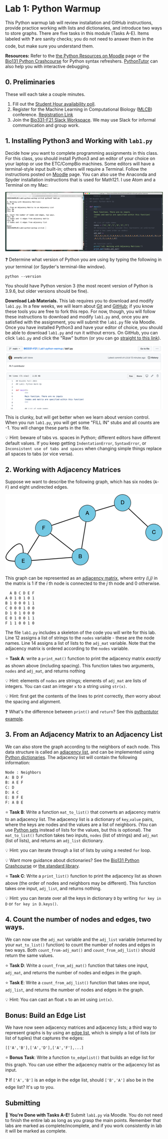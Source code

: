 # Lab 1: Python Warmup

This Python warmup lab will review installation and GitHub instructions, provide practice working with lists and dictionaries, and introduce two ways to store graphs.  There are five tasks in this module (Tasks A-E).  Items labeled with :question: are sanity checks; you do not need to answer them in the code, but make sure you understand them.

**Resources:** Refer to the [the Python Resources on Moodle](https://moodle.reed.edu/mod/page/view.php?id=186831) page or the [Bio131 Python Crashcourse](https://annaritz.github.io/python-crashcourse/) for Python syntax refreshers.  [PythonTutor]() can also help you with interactive debugging.

## 0. Preliminaries

These will each take a couple minutes.

1. Fill out the [Student Hour availability poll](https://forms.gle/Vc2PK4unfTfE6zVV6).
2. Register for the Machine Learning in Computational Biology ([MLCB](https://sites.google.com/cs.washington.edu/mlcb2021/)) conference. [Registration Link](https://docs.google.com/forms/d/e/1FAIpQLSff3u2lhVP5L0DLWQyJe3BNTZg1RrI_rwSKYkehlJW5OOGhPg/viewform?usp=sf_link)
3. Join the [Bio331-F21 Slack Workspace](https://join.slack.com/t/slack-bws9345/shared_invite/zt-uuqtz2cn-sB4r614qbwWw5QA3EGgnLQ). We may use Slack for informal communication and group work.


## 1. Installing Python3 and Working with `lab1.py`

Decide how you want to complete programming assignments in this class. For this class, you should install Python3 and an editor of your choice on your laptop or use the ETC/CompBio machines. Some editors will have a terminal-style input built-in; others will require a Terminal. Follow the instructions posted on [Moodle](https://moodle.reed.edu/mod/page/view.php?id=186831) page.  You can also use the Anaconda and Spyder installation instructions that is used for Math121. I use Atom and a Terminal on my Mac:

![terminal-setup](figs/anna-setup.png)

:question: Determine what version of Python you are using by typing the following in your terminal (or Spyder's terminal-like window).  
```
python --version
```
You should have Python version 3 (the most recent version of Python is 3.9.6, but older versions should be fine).

**Download Lab Materials.** This lab requires you to download and modify `lab1.py`.  In a few weeks, we will learn about [Git](https://git-scm.com/) and [GitHub](https://github.com/); if you know these tools you are free to fork this repo.  For now, though, you will follow these instructions to download and modify `lab1.py` and, once you are satisfied with the assignment, you will submit the `lab1.py` file via Moodle.  Once you have installed Python3 and have your editor of choice, you should be able to download `lab1.py` and run it without errors.  On GitHub, you can click `lab1.py` and click the "Raw" button (or you can go [straight to this link](https://raw.githubusercontent.com/Reed-CompBio/BIO331-F21/main/Lab1-python-warmup/lab1.py)).

![code-download](figs/code-download.png)

This is clunky, but will get better when we learn about version control. When you run `lab1.py`, you will get some "FILL IN" stubs and all counts are -1.  You will change these parts in the file.

:bulb: Hint: beware of tabs vs. spaces in Python; different editors have different default values. If you keep getting `IndentationError`, `SyntaxError`, or `Inconsistent use of tabs and spaces` when changing simple things replace all spaces to tabs (or vice versa).

## 2. Working with Adjacency Matrices

Suppose we want to describe the following graph, which has six nodes (`A`-`F`) and eight undirected edges.

![example graph](figs/example-graph.png)

This graph can be represented as an [adjacency matrix](https://mathworld.wolfram.com/AdjacencyMatrix.html), where entry _(i,j)_ in the matrix is 1 if the _i_ th node is connected to the _j_ th node and 0 otherwise.

```
  A B C D E F
A 0 1 0 1 0 1
B 1 0 0 0 1 1
C 0 0 0 1 0 0
D 1 0 1 0 0 0
E 0 1 0 0 1 1
F 1 1 0 0 1 0
```

The file `lab1.py` includes a skeleton of the code you will write for this lab.  Line 12 assigns a list of strings to the `nodes` variable - these are the node names.  Line 14 assigns a list of lists to the `adj_mat` variable.  Note that the adjacency matrix is ordered according to the `nodes` variable.

:star: **Task A**: write a `print_mat()` function to print the adjacency matrix _exactly_ as shown above (including spacing).  This function takes two arguments, `nodes` and `adj_mat`, and returns nothing

:bulb: Hint: elements of `nodes` are strings; elements of `adj_mat` are lists of integers. You can cast an integer `x` to a string using `str(x)`.

:bulb: Hint: first get the contents of the lines to print correctly, _then_ worry about the spacing and alignment.

:question: What's the difference between `print()` and `return`? See this [pythontutor example](http://pythontutor.com/visualize.html#code=%23%20example%20from%20https%3A//www.reddit.com/r/learnpython/comments/8k7h3z/print_vs_return/%0A%0A%23%20define%20two%20functions%3A%20one%20prints%205%20and%20one%20returns%205.%0Adef%20print_5%28%29%3A%0A%20%20%20%20print%285%29%0A%20%20%20%20%0Adef%20return_5%28%29%3A%0A%20%20%20%20return%205%0A%0Ar1%20%3D%20print_5%28%29%0Aprint%28'print_5%28%29%20returns',r1%29%0A%0Ar2%20%3D%20return_5%28%29%0Aprint%28'return_5%28%29%20returns',r2%29%0A%0Aprint%28'%22print%28%29%22%20is%20a%20function,%20but%20%22return%22%20returns%20the%20value.'%29&cumulative=false&curInstr=0&heapPrimitives=nevernest&mode=display&origin=opt-frontend.js&py=3&rawInputLstJSON=%5B%5D&textReferences=false).

## 3. From an Adjacency Matrix to an Adjacency List

We can also store the graph according to the neighbors of each node.  This data structure is called an [adjacency list](https://en.wikipedia.org/wiki/Adjacency_list), and can be implemented using [Python dictionaries](https://docs.python.org/3/library/stdtypes.html#mapping-types-dict). The adjacency list will contain the following information:

```
Node : Neighbors
A: B D F
B: A E F
C: D
D: A C
E: B F E
F: A B E
```

:star: **Task B**: Write a function `mat_to_list()` that converts an adjacency matrix to an adjacency list. The adjacency list is a dictionary of `key`,`value` pairs, where the keys are nodes and the values are a list of neighbors. (You can use [Python sets](https://docs.python.org/3/tutorial/datastructures.html#sets) instead of lists for the values, but this is optional).  The `mat_to_list()` function takes two inputs, `nodes` (list of strings) and `adj_mat` (list of lists), and returns an `adj_list` dictionary.

:bulb: Hint: you can iterate through a list of lists by using a nested `for` loop.

:bulb: Want more guidance about dictionaries?  See the [Bio131 Python Crashcourse](https://annaritz.github.io/python-crashcourse/) or [the standard library](https://docs.python.org/3/library/stdtypes.html#mapping-types-dict).

:star: **Task C**: Write a `print_list()` function to print the adjacency list as shown above (the order of nodes and neighbors may be different). This function takes one input, `adj_list`, and returns nothing.

:bulb: Hint: you can iterate over all the keys in dictionary `D` by writing `for key in D` or `for key in D.keys()`.

## 4. Count the number of nodes and edges, two ways.

We can now use the `adj_mat` variable and the `adj_list` variable (returned by your `mat_to_list()` function) to count the number of nodes and edges in two ways.  Both `count_from-adj_mat()` and `count_from_adj_list()` should return the same values.  

:star: **Task D**: Write a `count_from_adj_mat()` function that takes one input, `adj_mat`, and returns the number of nodes and edges in the graph.

:star: **Task E**: Write a `count_from_adj_list()` function that takes one input, `adj_list`, and returns the number of nodes and edges in the graph.

:bulb: Hint: You can cast an float `x` to an int using `int(x)`.

## Bonus: Build an Edge List

We have now seen adjacency matrices and adjacency lists; a third way to represent graphs is by using an [edge list](https://en.wikipedia.org/wiki/Edge_list), which is simply a list of lists (or list of tuples) that captures the edges:

```
[['A','B'],['A','D'],['A','F'],...]
```
:star: **Bonus Task**: Write a function `to_edgelist()` that builds an edge list for this graph. You can use either the adjacency matrix or the adjacency list as input.

:question: If `['A','B']` is an edge in the edge list, should `['B','A']` also be in the edge list?  It's up to you.

## Submitting

:star2: **You're Done with Tasks A-E!** Submit `lab1.py` via Moodle.  You do not need to finish the entire lab as long as you grasp the main points.  Remember that labs are marked as complete/incomplete, and if you work consistently in lab it will be marked as complete.
